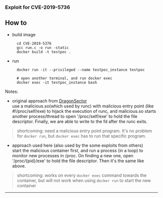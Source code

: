 ### Exploit for CVE-2019-5736 

## How to

* build image

		cd CVE-2019-5376
		gcc run.c -o run -static
		docker build -t testpoc .


* run

		docker run -it --privileged --name testpoc_instance testpoc
		
		# open another terminal, and run docker exec
		docker exec -it testpoc_instance bash

Notes:   
* original approach from [DragonSector](https://blog.dragonsector.pl/2019/02/cve-2019-5736-escape-from-docker-and.html)  
use a malicious.so(which used by runc) with  malicious entry point (like #!/proc/self/exe) to hijack the execution of runc, and malicious.so starts another process/thread to open '/proc/self/exe' to hold the file descriptor.  Finally, we are able to write to the fd after the runc exits.
> shortcoming: need a malicious entry point program. It's no problem for ```docker run```, but ```docker exec``` has to run that specific program.

* approach used here (also used by the some exploits from others)  
start the malicious container first, and run a process (in a loop) to monitor new processes in /proc. On finding a new one, open  '/proc/{pid}/exe' to hold the file descriptor. Then it's the same like above.
> shortcoming: works on every ```docker exec``` command towards the container, but will not work when using ```docker run``` to start the new container
---- 
